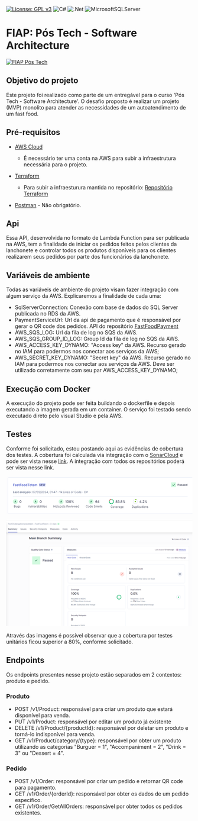 [![License: GPL v3](https://img.shields.io/badge/License-GPLv3-blue.svg)](https://www.gnu.org/licenses/gpl-3.0)
![C#](https://img.shields.io/badge/c%23-%23239120.svg?style=for-the-badge&logo=c-sharp&logoColor=white)
![.Net](https://img.shields.io/badge/.NET-5C2D91?style=for-the-badge&logo=.net&logoColor=white)
![MicrosoftSQLServer](https://img.shields.io/badge/Microsoft%20SQL%20Server-CC2927?style=for-the-badge&logo=microsoft%20sql%20server&logoColor=white)

# FIAP: Pós Tech - Software Architecture

[![FIAP Pós Tech](https://postech.fiap.com.br/imgs/imgshare.png)](https://postech.fiap.com.br/?gad_source=1&gclid=Cj0KCQjwhfipBhCqARIsAH9msbmkyFZTmYIBomPCo-sGkBPLiiZYAkvTmM1Kx-QjwmYs3_NhyPKvP44aAtdZEALw_wcB)

## Objetivo do projeto
Este projeto foi realizado como parte de um entregável para o curso 'Pós Tech - Software Architecture'.
O desafio proposto é realizar um projeto (MVP) monolito para atender as necessidades de um autoatendimento de um fast food.



## Pré-requisitos
* [AWS Cloud](https://aws.amazon.com/)							
	* É necessário ter uma conta na AWS para subir a infraestrutura necessária para o projeto.
* [Terraform](https://www.terraform.io/)
	* Para subir a infraesturura mantida no repositório: [Repositório Terraform](https://github.com/TechChallengeFernandoMelim/FastFoodInfra)

* [Postman](https://www.postman.com/downloads/) - Não obrigatório.

## Api

Essa API, desenvolvida no formato de Lambda Function para ser publicada na AWS, tem a finalidade de iniciar os pedidos feitos pelos clientes da lanchonete e controlar todos os produtos disponíveis para os clientes realizarem seus pedidos por parte dos funcionários da lanchonete.

## Variáveis de ambiente
Todas as variáveis de ambiente do projeto visam fazer integração com algum serviço da AWS. Explicaremos a finalidade de cada uma:

- SqlServerConnection: Conexão com base de dados do SQL Server publicada no RDS da AWS.
- PaymentServiceUrl: Url da api de pagamento que é responsável por gerar o QR code dos pedidos. API do repositório [FastFoodPayment](https://github.com/TechChallengeFernandoMelim/FastFoodPayment)
- AWS_SQS_LOG: Url da fila de log no SQS da AWS.
- AWS_SQS_GROUP_ID_LOG: Group Id da fila de log no SQS da AWS.
- AWS_ACCESS_KEY_DYNAMO: "Access key" da AWS. Recurso gerado no IAM para podermos nos conectar aos serviços da AWS;
- AWS_SECRET_KEY_DYNAMO: "Secret key" da AWS. Recurso gerado no IAM para podermos nos conectar aos serviços da AWS. Deve ser utilizado corretamente com seu par AWS_ACCESS_KEY_DYNAMO;

## Execução com Docker

A execução do projeto pode ser feita buildando o dockerfile e depois executando a imagem gerada em um container. O serviço foi testado sendo executado direto pelo visual Studio e pela AWS.


## Testes

Conforme foi solicitado, estou postando aqui as evidências de cobertura dos testes. A cobertura foi calculada via integração com o [SonarCloud](https://sonarcloud.io/) e pode ser vista nesse [link](https://sonarcloud.io/organizations/techchallengefernandomelim/projects). A integração com todos os repositórios poderá ser vista nesse link.

![Coverage1](./images/coverage1.png)

![Coverage2](./images/coverage2.png)

Através das imagens é possível observar que a cobertura por testes unitários ficou superior a 80%, conforme solicitado.

## Endpoints

Os endpoints presentes nesse projeto estão separados em 2 contextos: produto e pedido.

### Produto

- POST /v1/Product: responsável para criar um produto que estará disponível para venda.
- PUT /v1/Product: responsável por editar um produto já existente
- DELETE /v1/Product/{productId}: responsável por deletar um produto e torná-lo indisponível para venda. 
- GET /v1/Product/category/{type}: responsável por obter um produto utilizando as categorias "Burguer = 1", "Accompaniment = 2", "Drink = 3" ou "Dessert = 4".

### Pedido

- POST /v1/Order: responsável por criar um pedido e retornar QR code para pagamento.
- GET /v1/Order/{orderId}: responsável por obter os dados de um pedido específico.
- GET /v1/Order/GetAllOrders: responsável por obter todos os pedidos existentes.

